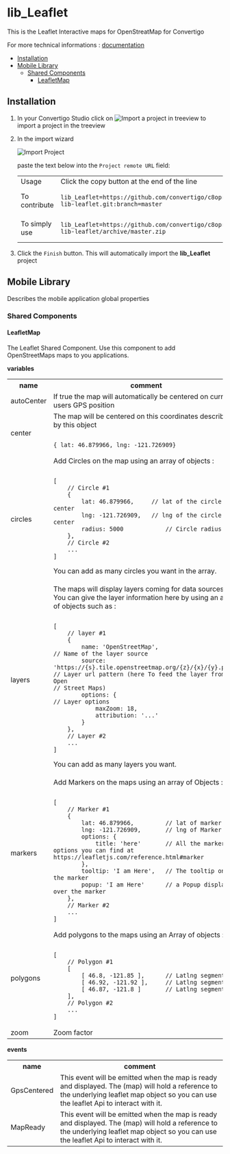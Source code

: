 


# lib_Leaflet

This is the Leaflet Interactive maps for OpenStreatMap for Convertigo



For more technical informations : [documentation](./project.md)

- [Installation](#installation)
- [Mobile Library](#mobile-library)
    - [Shared Components](#shared-components)
        - [LeafletMap](#leafletmap)


## Installation

1. In your Convertigo Studio click on ![](https://github.com/convertigo/convertigo/blob/develop/eclipse-plugin-studio/icons/studio/project_import.gif?raw=true "Import a project in treeview") to import a project in the treeview
2. In the import wizard

   ![](https://github.com/convertigo/convertigo/blob/develop/eclipse-plugin-studio/tomcat/webapps/convertigo/templates/ftl/project_import_wzd.png?raw=true "Import Project")
   
   paste the text below into the `Project remote URL` field:
   <table>
     <tr><td>Usage</td><td>Click the copy button at the end of the line</td></tr>
     <tr><td>To contribute</td><td>

     ```
     lib_Leaflet=https://github.com/convertigo/c8oprj-lib-leaflet.git:branch=master
     ```
     </td></tr>
     <tr><td>To simply use</td><td>

     ```
     lib_Leaflet=https://github.com/convertigo/c8oprj-lib-leaflet/archive/master.zip
     ```
     </td></tr>
    </table>
3. Click the `Finish` button. This will automatically import the __lib_Leaflet__ project


## Mobile Library

Describes the mobile application global properties

### Shared Components

#### LeafletMap

The Leaflet Shared Component. Use this component to add OpenStreetMaps maps to you applications.

**variables**

<table>
<tr>
<th>name</th><th>comment</th>
</tr>
<tr>
<td>autoCenter</td><td>If true the map will automatically be centered on current users GPS position</td>
</tr>
<tr>
<td>center</td><td>The map will be centered on this coordinates described by this object


```

{ lat: 46.879966, lng: -121.726909}

```


</td>
</tr>
<tr>
<td>circles</td><td>Add Circles on the map using an array of objects :


```

[
	// Circle #1
	{
		lat: 46.879966,		// lat of the circle center
		lng: -121.726909,	// lng of the circle center
		radius: 5000			// Circle radius
	},
	// Circle #2
	...
]

```


You can add as many circles you want in the array.
</td>
</tr>
<tr>
<td>layers</td><td>The maps will display layers coming for data sources. You can give the layer information here by using an array of objects such as :


```

[
	// layer #1
	{
		name: 'OpenStreetMap',											// Name of the layer source
		source: 'https://{s}.tile.openstreetmap.org/{z}/{x}/{y}.png',	// Layer url pattern (here To feed the layer from Open 																											// Street Maps)
		options: {														// Layer options
			maxZoom: 18,
			attribution: '...' 
		}
	},
	// Layer #2
	...
]

```



You can add as many layers you want.</td>
</tr>
<tr>
<td>markers</td><td>Add Markers on the maps using an array of Objects :


```

[
	// Marker #1
	{
		lat: 46.879966,			// lat of marker
		lng: -121.726909,		// lng of Marker
		options: {
			title: 'here'		// All the marker options you can find at https://leafletjs.com/reference.html#marker
		},
		tooltip: 'I am Here',	// The tooltip on the marker
		popup: 'I am Here'		// a Popup displayed over the marker
	},
	// Marker #2
	...
]

```



</td>
</tr>
<tr>
<td>polygons</td><td>Add polygons to the maps using an Array of objects :


```

[
	// Polygon #1
	[
		[ 46.8, -121.85 ],		// Latlng segment #1
		[ 46.92, -121.92 ],		// Latlng segment #2
		[ 46.87, -121.8 ]		// Latlng segment #3
	],
	// Polygon #2
	...
]

```


</td>
</tr>
<tr>
<td>zoom</td><td>Zoom factor</td>
</tr>
</table>

**events**

<table>
<tr>
<th>name</th><th>comment</th>
</tr>
<tr>
<td>GpsCentered</td><td>This event will be emitted when the map is ready and displayed. The (map) will hold a reference to the underlying leaflet map object so you can use the leaflet Api to interact with it.

</td>
</tr>
<tr>
<td>MapReady</td><td>This event will be emitted when the map is ready and displayed. The (map) will hold a reference to the underlying leaflet map object so you can use the leaflet Api to interact with it.

</td>
</tr>
</table>



